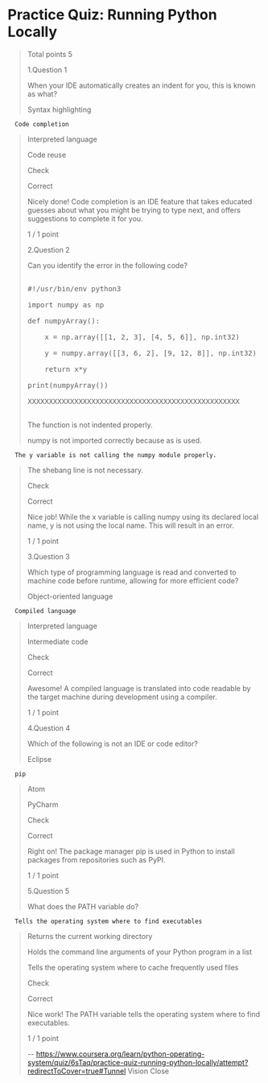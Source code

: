 # Practice Quiz: Running Python Locally
> 
> Total points 5
> 
>  1.Question 1
> 
> When your IDE automatically creates an indent for you, this is known as what? 
> 
>  Syntax highlighting 
> 

      Code completion 
> 
>  Interpreted language 
> 
>  Code reuse 
> 
> Check
> 
> Correct
> 
> Nicely done! Code completion is an IDE feature that takes educated guesses about what you might be trying to type next, and offers suggestions to complete it for you.
> 
> 1 / 1 point
> 
>  2.Question 2
> 
> Can you identify the error in the following code?
> 
> <pre contenteditable="false" data-language="python" tabindex="0" style="opacity: 1;">
>
> #!/usr/bin/env python3
> 
> import numpy as np
> 
> def numpyArray():
> 
>     x = np.array([[1, 2, 3], [4, 5, 6]], np.int32)
> 
>     y = numpy.array([[3, 6, 2], [9, 12, 8]], np.int32)
> 
>     return x*y
> 
> print(numpyArray())
> 
> XXXXXXXXXXXXXXXXXXXXXXXXXXXXXXXXXXXXXXXXXXXXXXXXXX
> 
> </pre> 
> 
>  The function is not indented properly. 
> 
>  numpy is not imported correctly because as is used. 
> 

      The y variable is not calling the numpy module properly. 
> 
>  The shebang line is not necessary. 
> 
> Check
> 
> Correct
> 
> Nice job! While the x variable is calling numpy using its declared local name, y is not using the local name. This will result in an error.
> 
> 1 / 1 point
> 
>  3.Question 3
> 
> Which type of programming language is read and converted to machine code before runtime, allowing for more efficient code? 
> 
>  Object-oriented language 
> 

      Compiled language 
> 
>  Interpreted language 
> 
>  Intermediate code 
> 
> Check
> 
> Correct
> 
> Awesome! A compiled language is translated into code readable by the target machine during development using a compiler.
> 
> 1 / 1 point
> 
>  4.Question 4
> 
> Which of the following is not an IDE or code editor? 
> 
>  Eclipse 
> 

      pip 
> 
>  Atom 
> 
>  PyCharm 
> 
> Check
> 
> Correct
> 
> Right on! The package manager pip is used in Python to install packages from repositories such as PyPI.
> 
> 1 / 1 point
> 
>  5.Question 5
> 
> What does the PATH variable do? 
> 

      Tells the operating system where to find executables 
> 
>  Returns the current working directory 
> 
>  Holds the command line arguments of your Python program in a list 
> 
>  Tells the operating system where to cache frequently used files 
> 
> Check
> 
> Correct
> 
> Nice work! The PATH variable tells the operating system where to find executables.
> 
> 1 / 1 point
>
> -- https://www.coursera.org/learn/python-operating-system/quiz/6sTaq/practice-quiz-running-python-locally/attempt?redirectToCover=true#Tunnel Vision Close

